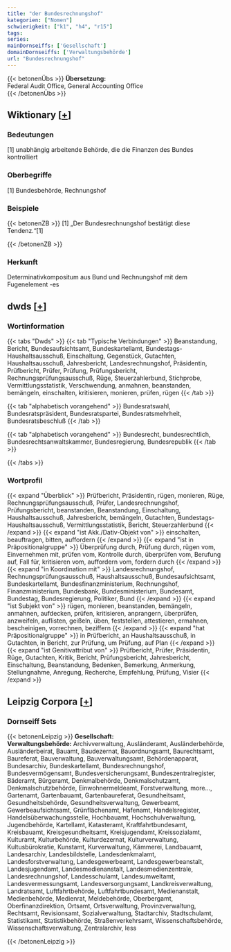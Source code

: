 ```yaml
---
title: "der Bundesrechnungshof"
kategorien: ["Nomen"]
schwierigkeit: ["k1", "h4", "r15"]
tags:
series:
mainDornseiffs: ['Gesellschaft']
domainDornseiffs: ['Verwaltungsbehörde']
url: "Bundesrechnungshof"
---
```


{{< betonenÜbs >}}
**Übersetzung:**  
Federal Audit Office, General Accounting Office  
{{< /betonenÜbs >}}

## Wiktionary [[+](https://de.wiktionary.org/wiki/Bundesrechnungshof)]

### Bedeutungen
[1] unabhängig arbeitende Behörde, die die Finanzen des Bundes kontrolliert  

### Oberbegriffe
[1] Bundesbehörde, Rechnungshof  

### Beispiele
{{< betonenZB >}}
[1] „Der Bundesrechnungshof bestätigt diese Tendenz.“[1]  

{{< /betonenZB >}}
### Herkunft
Determinativkompositum aus Bund und Rechnungshof mit dem Fugenelement -es  



## dwds [[+](https://www.dwds.de/wb/Bundesrechnungshof)]

### Wortinformation
{{< tabs "Dwds" >}}
{{< tab "Typische Verbindungen" >}}
Beanstandung, Bericht, Bundesaufsichtsamt, Bundeskartellamt, Bundestags-Haushaltsausschuß, Einschaltung, Gegenstück, Gutachten, Haushaltsausschuß, Jahresbericht, Landesrechnungshof, Präsidentin, Prüfbericht, Prüfer, Prüfung, Prüfungsbericht, Rechnungsprüfungsausschuß, Rüge, Steuerzahlerbund, Stichprobe, Vermittlungsstatistik, Verschwendung, anmahnen, beanstanden, bemängeln, einschalten, kritisieren, monieren, prüfen, rügen
{{< /tab >}}

{{< tab "alphabetisch vorangehend" >}}
Bundesratswahl, Bundesratspräsident, Bundesratspartei, Bundesratsmehrheit, Bundesratsbeschluß
{{< /tab >}}

{{< tab "alphabetisch vorangehend" >}}
Bundesrecht, bundesrechtlich, Bundesrechtsanwaltskammer, Bundesregierung, Bundesrepublik
{{< /tab >}}

{{< /tabs >}}

### Wortprofil
{{< expand "Überblick" >}} Prüfbericht, Präsidentin, rügen, monieren, Rüge, Rechnungsprüfungsausschuß, Prüfer, Landesrechnungshof, Prüfungsbericht, beanstanden, Beanstandung, Einschaltung, Haushaltsausschuß, Jahresbericht, bemängeln, Gutachten, Bundestags-Haushaltsausschuß, Vermittlungsstatistik, Bericht, Steuerzahlerbund {{< /expand >}}
{{< expand "ist Akk./Dativ-Objekt von" >}} einschalten, beauftragen, bitten, auffordern {{< /expand >}}
{{< expand "ist in Präpositionalgruppe" >}} Überprüfung durch, Prüfung durch, rügen vom, Einvernehmen mit, prüfen vom, Kontrolle durch, überprüfen vom, Berufung auf, Fall für, kritisieren vom, auffordern vom, fordern durch {{< /expand >}}
{{< expand "in Koordination mit" >}} Landesrechnungshof, Rechnungsprüfungsausschuß, Haushaltsausschuß, Bundesaufsichtsamt, Bundeskartellamt, Bundesfinanzministerium, Rechnungshof, Finanzministerium, Bundesbank, Bundesministerium, Bundesamt, Bundestag, Bundesregierung, Politiker, Bund {{< /expand >}}
{{< expand "ist Subjekt von" >}} rügen, monieren, beanstanden, bemängeln, anmahnen, aufdecken, prüfen, kritisieren, anprangern, überprüfen, anzweifeln, auflisten, geißeln, üben, feststellen, attestieren, ermahnen, bescheinigen, vorrechnen, beziffern {{< /expand >}}
{{< expand "hat Präpositionalgruppe" >}} in Prüfbericht, an Haushaltsausschuß, in Gutachten, in Bericht, zur Prüfung, um Prüfung, auf Plan {{< /expand >}}
{{< expand "ist Genitivattribut von" >}} Prüfbericht, Prüfer, Präsidentin, Rüge, Gutachten, Kritik, Bericht, Prüfungsbericht, Jahresbericht, Einschaltung, Beanstandung, Bedenken, Bemerkung, Anmerkung, Stellungnahme, Anregung, Recherche, Empfehlung, Prüfung, Visier {{< /expand >}}

## Leipzig Corpora [[+](https://corpora.uni-leipzig.de/en/res?word=Bundesrechnungshof&corpusId=deu_newscrawl-public_2018)]

### Dornseiff Sets
{{< betonenLeipzig >}}
**Gesellschaft:**  
**Verwaltungsbehörde:** Archivverwaltung, Ausländeramt, Ausländerbehörde, Ausländerbeirat, Bauamt, Baudezernat, Bauordnungsamt, Baurechtsamt, Baureferat, Bauverwaltung, Bauverwaltungsamt, Behördenapparat, Bundesarchiv, Bundeskartellamt, Bundesrechnungshof, Bundesvermögensamt, Bundesversicherungsamt, Bundeszentralregister, Bäderamt, Bürgeramt, Denkmalbehörde, Denkmalschutzamt, Denkmalschutzbehörde, Einwohnermeldeamt, Forstverwaltung, more..., Gartenamt, Gartenbauamt, Gartenbaureferat, Gesundheitsamt, Gesundheitsbehörde, Gesundheitsverwaltung, Gewerbeamt, Gewerbeaufsichtsamt, Grünflächenamt, Hafenamt, Handelsregister, Handelsüberwachungsstelle, Hochbauamt, Hochschulverwaltung, Jugendbehörde, Kartellamt, Katasteramt, Kraftfahrtbundesamt, Kreisbauamt, Kreisgesundheitsamt, Kreisjugendamt, Kreissozialamt, Kulturamt, Kulturbehörde, Kulturdezernat, Kulturverwaltung, Kultusbürokratie, Kunstamt, Kurverwaltung, Kämmerei, Landbauamt, Landesarchiv, Landesbildstelle, Landesdenkmalamt, Landesforstverwaltung, Landesgewerbeamt, Landesgewerbeanstalt, Landesjugendamt, Landesmedienanstalt, Landesmedienzentrale, Landesrechnungshof, Landesschulamt, Landesumweltamt, Landesvermessungsamt, Landesversorgungsamt, Landkreisverwaltung, Landratsamt, Luftfahrtbehörde, Luftfahrtbundesamt, Medienanstalt, Medienbehörde, Medienrat, Meldebehörde, Oberbergamt, Oberfinanzdirektion, Ortsamt, Ortsverwaltung, Provinzverwaltung, Rechtsamt, Revisionsamt, Sozialverwaltung, Stadtarchiv, Stadtschulamt, Statistikamt, Statistikbehörde, Straßenverkehrsamt, Wissenschaftsbehörde, Wissenschaftsverwaltung, Zentralarchiv, less  

{{< /betonenLeipzig >}}
